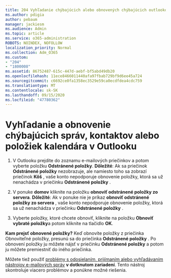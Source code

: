 ```yaml
---
title: 204 Vyhľadanie chýbajúcich alebo obnovených chýbajúcich outlookových e-mailov, kalendárov alebo kontaktov
ms.author: pdigia
author: pebaum
manager: jackiesm
ms.audience: Admin
ms.topic: article
ms.service: o365-administration
ROBOTS: NOINDEX, NOFOLLOW
localization_priority: Normal
ms.collection: Adm_O365
ms.custom:
- "204"
- "1800008"
ms.assetid: 86752487-615c-447d-aebf-bf5abd49db20
ms.openlocfilehash: 11ece8466011440afa97fbab729bf9d6ee45a724
ms.sourcegitcommit: c6692ce0fa1358ec3529e59ca0ecdfdea4cdc759
ms.translationtype: MT
ms.contentlocale: sk-SK
ms.lasthandoff: 09/15/2020
ms.locfileid: "47780362"
---
```

# <a name="how-to-find-and-recover-missing-messages-contacts-or-calendar-items-in-outlook"></a>Vyhľadanie a obnovenie chýbajúcich správ, kontaktov alebo položiek kalendára v Outlooku

1. V Outlooku prejdite do zoznamu e-mailových priečinkov a potom vyberte položku **Odstránené položky**. **Dôležité**: Ak sa priečinok **Odstránené položky** nezobrazuje, ale namiesto toho sa zobrazí priečinok **Kôš** , vaše konto nepodporuje obnovenie položky, ktorá sa už nenachádza v priečinku **Odstránené položky** .

2. V ponuke **domov** kliknite na položku **obnoviť odstránené položky zo servera**. **Dôležité**: Ak v ponuke nie je príkaz **obnoviť odstránené položky zo servera** , vaše konto nepodporuje obnovenie položky, ktorá sa už nenachádza v priečinku **Odstránené položky** .

3. Vyberte položky, ktoré chcete obnoviť, kliknite na položku **Obnoviť vybraté položky**a potom kliknite na tlačidlo **OK**.

**Kam prejsť obnovené položky?** Keď obnovíte položky z priečinka Obnoviteľné položky, presunú sa do priečinka **Odstránené položky** . Po obnovení položky ju môžete nájsť v priečinku **Odstránené položky** a potom ju môžete premiestniť do iného priečinka.

Môžete tiež použiť [problémy s odosielaním, prijímaním alebo vyhľadávaním nástrojov e-mailových správ](https://aka.ms/SaRA-OutlookSendReceive) **v dotknutom zariadení**. Tento nástroj skontroluje viacero problémov a ponúkne možné riešenia.
